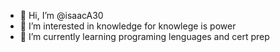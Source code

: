 - 👋 Hi, I’m @isaacA30
- 👀 I’m interested in knowledge for knowlege is power
- 🌱 I’m currently learning programing lenguages and cert prep


<!---
isaacA30/isaacA30 is a ✨ special ✨ repository because its `README.md` (this file) appears on your GitHub profile.
You can click the Preview link to take a look at your changes.
--->
